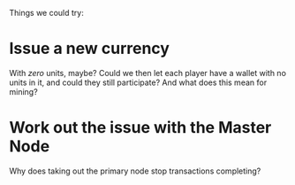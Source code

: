 Things we could try:

# Issue a new currency

With _zero_ units, maybe? Could we then let each player have a wallet with no units in it, and could they still participate? And what does this mean for mining?

# Work out the issue with the Master Node

Why does taking out the primary node stop transactions completing?
